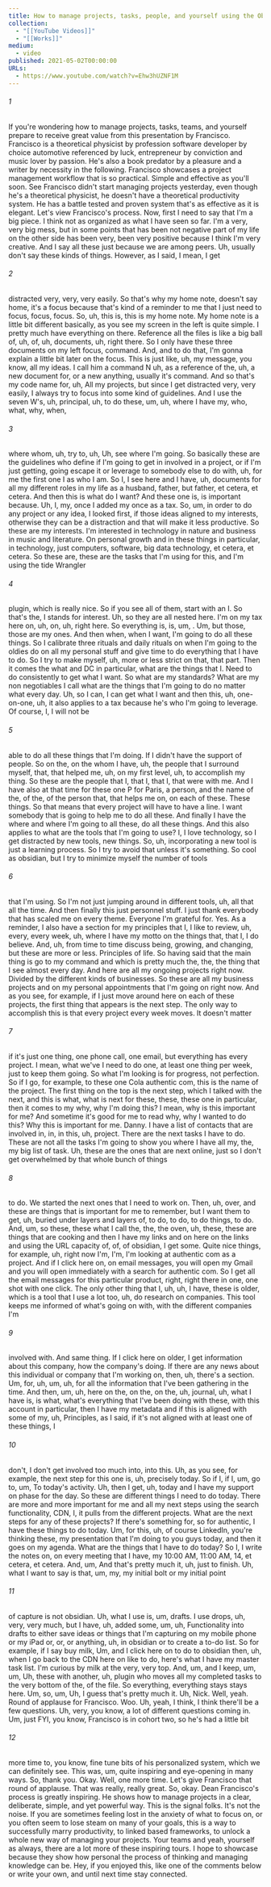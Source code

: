 ```yaml
---
title: How to manage projects, tasks, people, and yourself using the Obsidian app with Francisco Bricio
collection:
  - "[[YouTube Videos]]"
  - "[[Works]]"
medium:
  - video
published: 2021-05-02T00:00:00
URLs:
  - https://www.youtube.com/watch?v=Ehw3hUZNF1M
---
```


###### 1

If you're wondering how to manage projects, tasks, teams, and yourself prepare to receive great value from this presentation by Francisco. Francisco is a theoretical physicist by profession software developer by choice automotive referenced by luck, entrepreneur by conviction and music lover by passion. He's also a book predator by a pleasure and a writer by necessity in the following. Francisco showcases a project management workflow that is so practical. Simple and effective as you'll soon. See Francisco didn't start managing projects yesterday, even though he's a theoretical physicist, he doesn't have a theoretical productivity system. He has a battle tested and proven system that's as effective as it is elegant. Let's view Francisco's process. Now, first I need to say that I'm a big piece. I think not as organized as what I have seen so far. I'm a very, very big mess, but in some points that has been not negative part of my life on the other side has been very, been very positive because I think I'm very creative. And I say all these just because we are among peers. Uh, usually don't say these kinds of things. However, as I said, I mean, I get

###### 2

distracted very, very, very easily. So that's why my home note, doesn't say home, it's a focus because that's kind of a reminder to me that I just need to focus, focus, focus. So, uh, this is, this is my home note. My home note is a little bit different basically, as you see my screen in the left is quite simple. I pretty much have everything on there. Reference all the files is like a big ball of, uh, of, uh, documents, uh, right there. So I only have these three documents on my left focus, command. And, and to do that, I'm gonna explain a little bit later on the focus. This is just like, uh, my message, you know, all my ideas. I call him a command N uh, as a reference of the, uh, a new document for, or a new anything, usually it's command. And so that's my code name for, uh, All my projects, but since I get distracted very, very easily, I always try to focus into some kind of guidelines. And I use the seven W's, uh, principal, uh, to do these, um, uh, where I have my, who, what, why, when,

###### 3

where whom, uh, try to, uh, Uh, see where I'm going. So basically these are the guidelines who define if I'm going to get in involved in a project, or if I'm just getting, going escape it or leverage to somebody else to do with, uh, for me the first one I as who I am. So I, I see here and I have, uh, documents for all my different roles in my life as a husband, father, but father, et cetera, et cetera. And then this is what do I want? And these one is, is important because. Uh, I, my, once I added my once as a tax. So, um, in order to do any project or any idea, I looked first, if those ideas aligned to my interests, otherwise they can be a distraction and that will make it less productive. So these are my interests. I'm interested in technology in nature and business in music and literature. On personal growth and in these things in particular, in technology, just computers, software, big data technology, et cetera, et cetera. So these are, these are the tasks that I'm using for this, and I'm using the tide Wrangler

###### 4

plugin, which is really nice. So if you see all of them, start with an I. So that's the, I stands for interest. Uh, so they are all nested here. I'm on my tax here on, uh, on, uh, right here. So everything is, is, um, . Um, but those, those are my ones. And then when, when I want, I'm going to do all these things. So I calibrate three rituals and daily rituals on when I'm going to the oldies do on all my personal stuff and give time to do everything that I have to do. So I try to make myself, uh, more or less strict on that, that part. Then it comes the what and DC in particular, what are the things that I. Need to do consistently to get what I want. So what are my standards? What are my non negotiables I call what are the things that I'm going to do no matter what every day. Uh, so I can, I can get what I want and then this, uh, one-on-one, uh, it also applies to a tax because he's who I'm going to leverage. Of course, I, I will not be

###### 5

able to do all these things that I'm doing. If I didn't have the support of people. So on the, on the whom I have, uh, the people that I surround myself, that, that helped me, uh, on my first level, uh, to accomplish my thing. So these are the people that I, that I, that I, that were with me. And I have also at that time for these one P for Paris, a person, and the name of the, of the, of the person that, that helps me on, on each of these. These things. So that means that every project will have to have a line. I want somebody that is going to help me to do all these. And finally I have the where and where I'm going to all these, do all these things. And this also applies to what are the tools that I'm going to use? I, I love technology, so I get distracted by new tools, new things. So, uh, incorporating a new tool is just a learning process. So I try to avoid that unless it's something. So cool as obsidian, but I try to minimize myself the number of tools

###### 6

that I'm using. So I'm not just jumping around in different tools, uh, all that all the time. And then finally this just personnel stuff. I just thank everybody that has scaled me on every theme. Everyone I'm grateful for. Yes. As a reminder, I also have a section for my principles that I, I like to review, uh, every, every week, uh, where I have my motto on the things that, that I, I do believe. And, uh, from time to time discuss being, growing, and changing, but these are more or less. Principles of life. So having said that the main thing is go to my command and which is pretty much the, the, the thing that I see almost every day. And here are all my ongoing projects right now. Divided by the different kinds of businesses. So these are all my business projects and on my personal appointments that I'm going on right now. And as you see, for example, if I just move around here on each of these projects, the first thing that appears is the next step. The only way to accomplish this is that every project every week moves. It doesn't matter

###### 7

if it's just one thing, one phone call, one email, but everything has every project. I mean, what we've I need to do one, at least one thing per week, just to keep them going. So what I'm looking is for progress, not perfection. So if I go, for example, to these one Cola authentic com, this is the name of the project. The first thing on the top is the next step, which I talked with the next, and this is what, what is next for these, these, these one in particular, then it comes to my why, why I'm doing this? I mean, why is this important for me? And sometime it's good for me to read why, why I wanted to do this? Why this is important for me. Danny. I have a list of contacts that are involved in, in, in this, uh, project. There are the next tasks I have to do. These are not all the tasks I'm going to show you where I have all my, the, my big list of task. Uh, these are the ones that are next online, just so I don't get overwhelmed by that whole bunch of things

###### 8

to do. We started the next ones that I need to work on. Then, uh, over, and these are things that is important for me to remember, but I want them to get, uh, buried under layers and layers of, to do, to do, to do things, to do. And, um, so these, these what I call the, the, the oven, uh, these, these are things that are cooking and then I have my links and on here on the links and using the URL capacity of, of, of obsidian, I get some. Quite nice things, for example, uh, right now I'm, I'm, I'm looking at authentic com as a project. And if I click here on, on email messages, you will open my Gmail and you will open immediately with a search for authentic com. So I get all the email messages for this particular product, right, right there in one, one shot with one click. The only other thing that I, uh, uh, I have, these is older, which is a tool that I use a lot too, uh, do research on companies. This tool keeps me informed of what's going on with, with the different companies I'm

###### 9

involved with. And same thing. If I click here on older, I get information about this company, how the company's doing. If there are any news about this individual or company that I'm working on, then, uh, there's a section. Um, for, uh, um, uh, for all the information that I've been gathering in the time. And then, um, uh, here on the, on the, on the, uh, journal, uh, what I have is, is what, what's everything that I've been doing with these, with this account in particular, then I have my metadata and if this is aligned with some of my, uh, Principles, as I said, if it's not aligned with at least one of these things, I

###### 10

don't, I don't get involved too much into, into this. Uh, as you see, for example, the next step for this one is, uh, precisely today. So if I, if I, um, go to, um, To today's activity. Uh, then I get, uh, today and I have my support on phase for the day. So these are different things I need to do today. There are more and more important for me and all my next steps using the search functionality, CDN, I, it pulls from the different projects. What are the next steps for any of these projects? If there's something for, so for authentic, I have these things to do today. Um, for this, uh, of course LinkedIn, you're thinking these, my presentation that I'm doing to you guys today, and then it goes on my agenda. What are the things that I have to do today? So I, I write the notes on, on every meeting that I have, my 10:00 AM, 11:00 AM, 14, et cetera, et cetera. And, um, And that's pretty much it, uh, just to finish. Uh, what I want to say is that, um, my, my initial bolt or my initial point

###### 11

of capture is not obsidian. Uh, what I use is, um, drafts. I use drops, uh, very, very much, but I have, uh, added some, um, uh, Functionality into drafts to either save ideas or things that I'm capturing on my mobile phone or my iPad or, or, or anything, uh, in obsidian or to create a to-do list. So for example, if I say buy milk, Um, and I click here on to do to obsidian then, uh, when I go back to the CDN here on like to do, here's what I have my master task list. I'm curious by milk at the very, very top. And, um, and I keep, um, um, Uh, these with another, uh, plugin who moves all my completed tasks to the very bottom of the, of the file. So everything, everything stays stays here. Um, so, um, Uh, I guess that's pretty much it. Uh, Nick. Well, yeah. Round of applause for Francisco. Woo. Uh, yeah, I think, I think there'll be a few questions. Uh, very, you know, a lot of different questions coming in. Um, just FYI, you know, Francisco is in cohort two, so he's had a little bit

###### 12

more time to, you know, fine tune bits of his personalized system, which we can definitely see. This was, um, quite inspiring and eye-opening in many ways. So, thank you. Okay. Well, one more time. Let's give Francisco that round of applause. That was really, really great. So, okay. Dean Francisco's process is greatly inspiring. He shows how to manage projects in a clear, deliberate, simple, and yet powerful way. This is the signal folks. It's not the noise. If you are sometimes feeling lost in the anxiety of what to focus on, or you often seem to lose steam on many of your goals, this is a way to successfully marry productivity, to linked based frameworks, to unlock a whole new way of managing your projects. Your teams and yeah, yourself as always, there are a lot more of these inspiring tours. I hope to showcase because they show how personal the process of thinking and managing knowledge can be. Hey, if you enjoyed this, like one of the comments below or write your own, and until next time stay connected.
